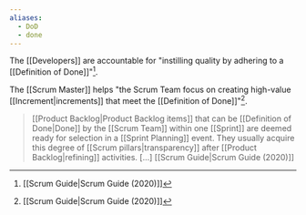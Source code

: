 ```yaml
---
aliases:
  - DoD
  - done
---
```

The [[Developers]] are accountable for "instilling quality by adhering to a [[Definition of Done]]"[^scrum-guide-2020].

The [[Scrum Master]] helps "the Scrum Team focus on creating high-value [[Increment|increments]] that meet the [[Definition of Done]]"[^scrum-guide-2020].


> [[Product Backlog|Product Backlog items]] that can be [[Definition of Done|Done]] by the [[Scrum Team]] within one [[Sprint]] are deemed ready for selection in a [[Sprint Planning]] event. They usually acquire this degree of [[Scrum pillars|transparency]] after [[Product Backlog|refining]] activities. \[...\]
> [[Scrum Guide|Scrum Guide (2020)]]



[^scrum-guide-2020]: [[Scrum Guide|Scrum Guide (2020)]]
